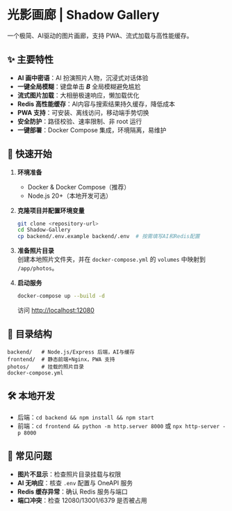 # 光影画廊 | Shadow Gallery

一个极简、AI驱动的图片画廊，支持 PWA、流式加载与高性能缓存。

## ✨ 主要特性

- **AI 画中密语**：AI 扮演照片人物，沉浸式对话体验
- **一键全局模糊**：键盘单击 ***B*** 全局模糊避免尴尬
- **流式图片加载**：大相册极速响应，懒加载优化
- **Redis 高性能缓存**：AI内容与搜索结果持久缓存，降低成本
- **PWA 支持**：可安装、离线访问，移动端手势切换
- **安全防护**：路径校验、速率限制、非 root 运行
- **一键部署**：Docker Compose 集成，环境隔离，易维护

## 🚀 快速开始

1. **环境准备**  
   - Docker & Docker Compose（推荐）
   - Node.js 20+（本地开发可选）

2. **克隆项目并配置环境变量**
   ```bash
   git clone <repository-url>
   cd Shadow-Gallery
   cp backend/.env.example backend/.env  # 按需填写AI和Redis配置
   ```

3. **准备照片目录**  
   创建本地照片文件夹，并在 `docker-compose.yml` 的 `volumes` 中映射到 `/app/photos`。

4. **启动服务**
   ```bash
   docker-compose up --build -d
   ```
   访问 [http://localhost:12080](http://localhost:12080)

## 📁 目录结构

```
backend/   # Node.js/Express 后端，AI与缓存
frontend/  # 静态前端+Nginx，PWA 支持
photos/    # 挂载的照片目录
docker-compose.yml
```

## 🛠️ 本地开发

- 后端：`cd backend && npm install && npm start`
- 前端：`cd frontend && python -m http.server 8000` 或 `npx http-server -p 8000`

## 🐛 常见问题

- **图片不显示**：检查照片目录挂载与权限
- **AI 无响应**：核查 `.env` 配置与 OneAPI 服务
- **Redis 缓存异常**：确认 Redis 服务与端口
- **端口冲突**：检查 12080/13001/6379 是否被占用

